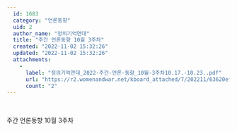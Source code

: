 ```yaml
---
  id: 1683
  category: "언론동향"
  uid: 2
  author_name: "정의기억연대"
  title: "주간 언론동향 10월 3주차"
  created: "2022-11-02 15:32:26"
  updated: "2022-11-02 15:32:26"
  attachments: 
    - 
      label: "정의기억연대_2022-주간-언론-동향_10월-3주차10.17.-10.23..pdf"
      url: "https://r2.womenandwar.net/kboard_attached/7/202211/63620efa774165928121.pdf"
      count: "2"
---
```

 

주간 언론동향 10월 3주차